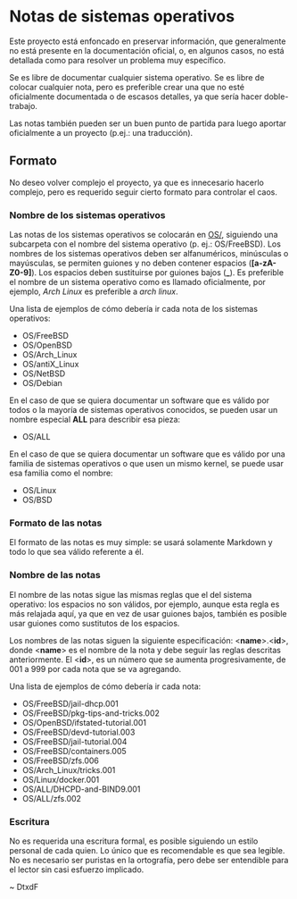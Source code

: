 # Notas de sistemas operativos

Este proyecto está enfoncado en preservar información, que generalmente no está presente en la documentación oficial, o, en algunos casos, no está detallada como para resolver un problema muy específico.

Se es libre de documentar cualquier sistema operativo. Se es libre de colocar cualquier nota, pero es preferible crear una que no esté oficialmente documentada o de escasos detalles, ya que sería hacer doble-trabajo.

Las notas también pueden ser un buen punto de partida para luego aportar oficialmente a un proyecto (p.ej.: una traducción).

## Formato

No deseo volver complejo el proyecto, ya que es innecesario hacerlo complejo, pero es requerido seguir cierto formato para controlar el caos.

### Nombre de los sistemas operativos

Las notas de los sistemas operativos se colocarán en [OS/](OS/), siguiendo una subcarpeta con el nombre del sistema operativo (p. ej.: OS/FreeBSD). Los nombres de los sistemas operativos deben ser alfanuméricos, minúsculas o mayúsculas, se permiten guiones y no deben contener espacios (**[a-zA-Z0-9]**). Los espacios deben sustituirse por guiones bajos (**_**). Es preferible el nombre de un sistema operativo como es llamado oficialmente, por ejemplo, *Arch Linux* es preferible a *arch linux*.

Una lista de ejemplos de cómo debería ir cada nota de los sistemas operativos:

* OS/FreeBSD
* OS/OpenBSD
* OS/Arch_Linux
* OS/antiX_Linux
* OS/NetBSD
* OS/Debian

En el caso de que se quiera documentar un software que es válido por todos o la mayoría de sistemas operativos conocidos, se pueden usar un nombre especial **ALL** para describir esa pieza:

* OS/ALL

En el caso de que se quiera documentar un software que es válido por una familia de sistemas operativos o que usen un mismo kernel, se puede usar esa familia como el nombre:

* OS/Linux
* OS/BSD

### Formato de las notas

El formato de las notas es muy simple: se usará solamente Markdown y todo lo que sea válido referente a él.

### Nombre de las notas

El nombre de las notas sigue las mismas reglas que el del sistema operativo: los espacios no son válidos, por ejemplo, aunque esta regla es más relajada aquí, ya que en vez de usar guiones bajos, también es posible usar guiones como sustitutos de los espacios.

Los nombres de las notas siguen la siguiente especificación: \<**name**\>.\<**id**\>, donde \<**name**\> es el nombre de la nota y debe seguir las reglas descritas anteriormente. El \<**id**\>, es un número que se aumenta progresivamente, de 001 a 999 por cada nota que se va agregando.

Una lista de ejemplos de cómo debería ir cada nota:

* OS/FreeBSD/jail-dhcp.001
* OS/FreeBSD/pkg-tips-and-tricks.002
* OS/OpenBSD/ifstated-tutorial.001
* OS/FreeBSD/devd-tutorial.003
* OS/FreeBSD/jail-tutorial.004
* OS/FreeBSD/containers.005
* OS/FreeBSD/zfs.006
* OS/Arch_Linux/tricks.001
* OS/Linux/docker.001
* OS/ALL/DHCPD-and-BIND9.001
* OS/ALL/zfs.002

### Escritura

No es requerida una escritura formal, es posible siguiendo un estilo personal de cada quien. Lo único que es recomendable es que sea legible. No es necesario ser puristas en la ortografía, pero debe ser entendible para el lector sin casi esfuerzo implicado.

\~ DtxdF